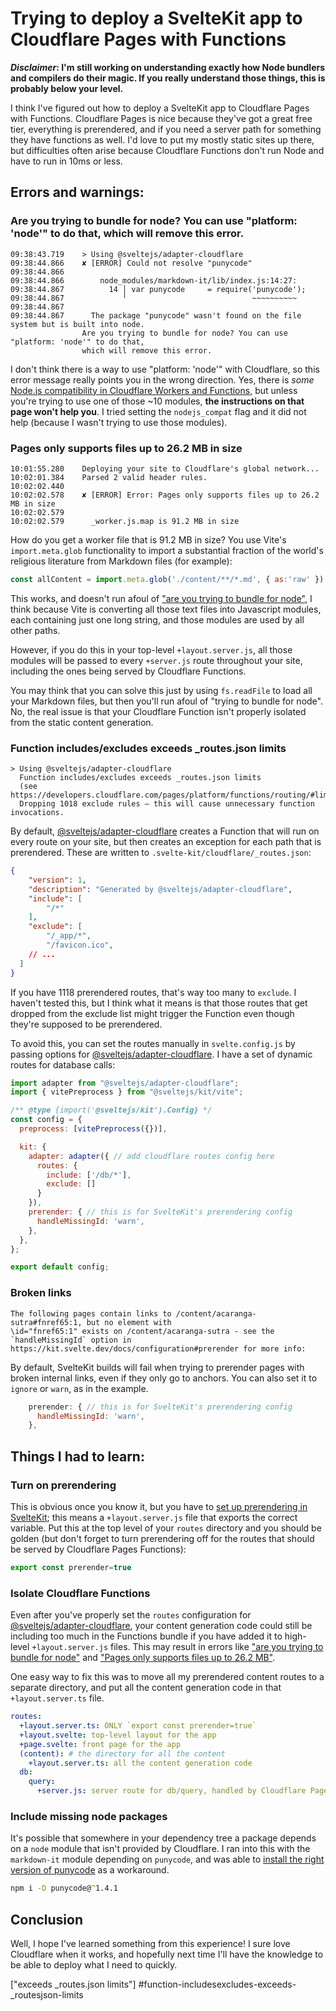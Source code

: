 # Trying to deploy a SvelteKit app to Cloudflare Pages with Functions

***Disclaimer*: I'm still working on understanding exactly how Node bundlers and compilers
do their magic. If you really understand those things, this is probably below your level.**

I think I've figured out how to deploy a SvelteKit app to Cloudflare Pages with Functions.
Cloudflare Pages is nice because they've got a great free tier, everything is prerendered,
and if you need a server path for something they have functions as well. I'd love to put
my mostly static sites up there, but difficulties often arise because Cloudflare Functions
don't run Node and have to run in 10ms or less.

## Errors and warnings:

### Are you trying to bundle for node? You can use "platform: 'node'" to do that, which will remove this error.
```
09:38:43.719	> Using @sveltejs/adapter-cloudflare
09:38:44.866	✘ [ERROR] Could not resolve "punycode"
09:38:44.866
09:38:44.866	    node_modules/markdown-it/lib/index.js:14:27:
09:38:44.867	      14 │ var punycode     = require('punycode');
09:38:44.867	         ╵                            ~~~~~~~~~~
09:38:44.867
09:38:44.867	  The package "punycode" wasn't found on the file system but is built into node.
                Are you trying to bundle for node? You can use "platform: 'node'" to do that,
                which will remove this error.
```

I don't think there is a way to use "platform: 'node'" with Cloudflare, so this error message
really points you in the wrong direction. Yes, there is *some* [Node.js compatibility in
Cloudflare Workers and Functions], but unless you're trying to use one of those ~10 modules,
**the instructions on that page won't help you**. I tried setting the `nodejs_compat` flag and
it did not help (because I wasn't trying to use those modules).

### Pages only supports files up to 26.2 MB in size
```
10:01:55.280	Deploying your site to Cloudflare's global network...
10:02:01.384	Parsed 2 valid header rules.
10:02:02.440
10:02:02.578	✘ [ERROR] Error: Pages only supports files up to 26.2 MB in size
10:02:02.579
10:02:02.579	  _worker.js.map is 91.2 MB in size
```

How do you get a worker file that is 91.2 MB in size? You use Vite's `import.meta.glob`
functionality to import a substantial fraction of the world's religious literature from
Markdown files (for example):

```js
const allContent = import.meta.glob('./content/**/*.md', { as:'raw' })
```

This works, and doesn't run afoul of ["are you trying to bundle for node"], I think because
Vite is converting all those text files into Javascript modules, each containing just one
long string, and those modules are used by all other paths.

However, if you do this in your top-level `+layout.server.js`, all those modules will be
passed to every `+server.js` route throughout your site, including the ones being served
by Cloudflare Functions.

You may think that you can solve this just by using `fs.readFile` to load all your Markdown
files, but then you'll run afoul of "trying to bundle for node". No, the real issue is that
your Cloudflare Function isn't properly isolated from the static content generation.

### Function includes/excludes exceeds _routes.json limits
```
> Using @sveltejs/adapter-cloudflare
  Function includes/excludes exceeds _routes.json limits
  (see https://developers.cloudflare.com/pages/platform/functions/routing/#limits).
  Dropping 1018 exclude rules — this will cause unnecessary function invocations.
```

By default, [@sveltejs/adapter-cloudflare] creates a Function that will run on every route
on your site, but then creates an exception for each path that is prerendered. These are
written to `.svelte-kit/cloudflare/_routes.json`:

```json
{
	"version": 1,
	"description": "Generated by @sveltejs/adapter-cloudflare",
	"include": [
		"/*"
	],
	"exclude": [
		"/_app/*",
		"/favicon.ico",
    // ...
  ]
}
```

If you have 1118 prerendered routes, that's way too many to `exclude`. I haven't tested this,
but I think what it means is that those routes that get dropped from the exclude list might
trigger the Function even though they're supposed to be prerendered.

To avoid this, you can set the routes manually in `svelte.config.js` by passing options for
[@sveltejs/adapter-cloudflare]. I have a set of dynamic routes for database calls:

```js
import adapter from "@sveltejs/adapter-cloudflare";
import { vitePreprocess } from "@sveltejs/kit/vite";

/** @type {import('@sveltejs/kit').Config} */
const config = {
  preprocess: [vitePreprocess({})],

  kit: {
    adapter: adapter({ // add cloudflare routes config here
      routes: {
        include: ['/db/*'],
        exclude: []
      }
    }),
    prerender: { // this is for SvelteKit's prerendering config
      handleMissingId: 'warn',
    },
  },
};

export default config;
```


### Broken links
```
The following pages contain links to /content/acaranga-sutra#fnref65:1, but no element with
\id="fnref65:1" exists on /content/acaranga-sutra - see the `handleMissingId` option in
https://kit.svelte.dev/docs/configuration#prerender for more info:
```

By default, SvelteKit builds will fail when trying to prerender pages with broken internal
links, even if they only go to anchors. You can also set it to `ignore` or `warn`, as in
the example.

```js
    prerender: { // this is for SvelteKit's prerendering config
      handleMissingId: 'warn',
    },
```

## Things I had to learn:

### Turn on prerendering

This is obvious once you know it, but you have to [set up prerendering in SvelteKit];
this means a `+layout.server.js` file that exports the correct variable. Put this at the
top level of your `routes` directory and you should be golden (but don't forget to turn
prerendering off for the routes that should be served by Cloudflare Pages Functions):

```js
export const prerender=true
```

### Isolate Cloudflare Functions

Even after you've properly set the `routes` configuration for [@sveltejs/adapter-cloudflare],
your content generation code could still be including too much in the Functions bundle if
you have added it to high-level `+layout.server.js` files. This may result in errors like
["are you trying to bundle for node"] and ["Pages only supports files up to 26.2 MB"].

One easy way to fix this was to move all my prerendered content routes to a separate directory,
and put all the content generation code in that `+layout.server.ts` file.

```yml
routes:
  +layout.server.ts: ONLY `export const prerender=true`
  +layout.svelte: top-level layout for the app
  +page.svelte: front page for the app
  (content): # the directory for all the content
    +layout.server.ts: all the content generation code
  db:
    query:
      +server.js: server route for db/query, handled by Cloudflare Pages Function
```

### Include missing node packages

It's possible that somewhere in your dependency tree a package depends on a `node` module
that isn't provided by Cloudflare. I ran into this with the `markdown-it` module depending
on `punycode`, and was able to [install the right version of punycode] as a workaround.

```zsh
npm i -D punycode@^1.4.1
```

## Conclusion

Well, I hope I've learned something from this experience! I sure love Cloudflare when it works,
and hopefully next time I'll have the knowledge to be able to deploy what I need to quickly.


[@sveltejs/adapter-cloudflare]:
https://www.npmjs.com/package/@sveltejs/adapter-cloudflare

[broken links]:
#broken-links

["exceeds _routes.json limits"]
#function-includesexcludes-exceeds-_routesjson-limits

["Pages only supports files up to 26.2 MB"]:
#pages-only-supports-files-up-to-262-mb-in-size

["are you trying to bundle for node"]:
#are-you-trying-to-bundle-for-node-you-can-use-platform-node-to-do-that-which-will-remove-this-error

[set up prerendering in SvelteKit]:
https://kit.svelte.dev/docs/page-options#prerender

[Node.js compatibility in Cloudflare Workers and Functions]:
https://developers.cloudflare.com/workers/runtime-apis/nodejs/

[install the right version of punycode]:
https://github.com/markdown-it/markdown-it/pull/513#issuecomment-762966570